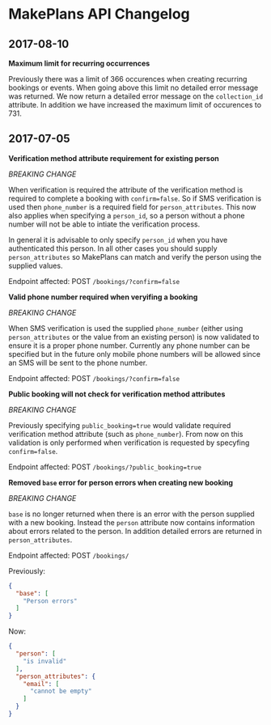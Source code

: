 # MakePlans API Changelog

## 2017-08-10

**Maximum limit for recurring occurrences**

Previously there was a limit of 366 occurences when creating recurring bookings or events. When going above this limit no detailed error message was returned. We now return a detailed error message on the `collection_id` attribute. In addition we have increased the maximum limit of occurences to 731.

## 2017-07-05

**Verification method attribute requirement for existing person**

*BREAKING CHANGE*

When verification is required the attribute of the verification method is required to complete a booking with `confirm=false`. So if SMS verification is used then `phone_number` is a required field for `person_attributes`. This now also applies when specifying a `person_id`, so a person without a phone number will not be able to intiate the verification process.

In general it is advisable to only specify `person_id` when you have authenticated this person. In all other cases you should supply `person_attributes` so MakePlans can match and verify the person using the supplied values.

Endpoint affected: POST `/bookings/?confirm=false`

**Valid phone number required when veryifing a booking**

*BREAKING CHANGE*

When SMS verification is used the supplied `phone_number` (either using `person_attributes` or the value from an existing person) is now validated to ensure it is a proper phone number. Currently any phone number can be specified but in the future only mobile phone numbers will be allowed since an SMS will be sent to the phone number.

Endpoint affected: POST `/bookings/?confirm=false`

**Public booking will not check for verification method attributes**

*BREAKING CHANGE*

Previously specifying `public_booking=true` would validate required verification method attribute (such as `phone_number`). From now on this validation is only performed when verification is requested by specyfing `confirm=false`.

Endpoint affected: POST `/bookings/?public_booking=true`

**Removed `base` error for person errors when creating new booking**

*BREAKING CHANGE*

`base` is no longer returned when there is an error with the person supplied with a new booking. Instead the `person` attribute now contains information about errors related to the person. In addition detailed errors are returned in `person_attributes`.

Endpoint affected: POST `/bookings/`

Previously:
```json
{
  "base": [
    "Person errors"
  ]
}
```

Now:
```json
{
  "person": [
    "is invalid"
  ],
  "person_attributes": {
    "email": [
      "cannot be empty"
    ]
  }
}
```
